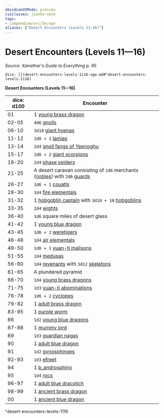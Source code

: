 ```yaml
---
obsidianUIMode: preview
cssclasses: json5e-note
tags:
- compendium/src/5e/xge
aliases: ["Desert Encounters (Levels 11—16)"]
---
```

# Desert Encounters (Levels 11—16)
*Source: Xanathar's Guide to Everything p. 95* 

`dice: [](desert-encounters-levels-1116-xge.md#^desert-encounters-levels-1116)`

**Desert Encounters (Levels 11—16)**

| dice: d100 | Encounter |
|------------|-----------|
| 01 | 1 [young brass dragon](b_young-brass-dragon.md) |
| 02-05 | `4d6` [gnolls](b_gnoll.md) |
| 06-10 | `3d10` [giant hyenas](b_giant-hyena.md) |
| 11-12 | `1d8 + 1` [lamias](b_lamia.md) |
| 13-14 | `2d4` [gnoll fangs of Yeenoghu](b_gnoll-fang-of-yeenoghu.md) |
| 15-17 | `1d6 + 2` [giant scorpions](b_giant-scorpion.md) |
| 18-20 | `2d4` [phase spiders](b_phase-spider.md) |
| 21-25 | A desert caravan consisting of `1d6` merchants ([nobles](2.%20GM%20Tools/5eTools%20Compendium%20&%20Rules/z_compendium/bestiary/humanoid/b_noble.md)) with `2d6` [guards](b_guard.md) |
| 26-27 | `1d6 + 1` [couatls](b_couatl.md) |
| 28-30 | `1d4` [fire elementals](b_fire-elemental.md) |
| 31-32 | 1 [hobgoblin captain](b_hobgoblin-captain.md) with `3d10 + 10` [hobgoblins](b_hobgoblin.md) |
| 33-35 | `2d4` [wights](b_wight.md) |
| 36-40 | `1d6` square miles of desert glass |
| 41-42 | 1 [young blue dragon](b_young-blue-dragon.md) |
| 43-45 | `1d6 + 2` [weretigers](b_weretiger.md) |
| 46-48 | `1d4` [air elementals](b_air-elemental.md) |
| 49-50 | `1d6 + 1` [yuan-ti malisons](b_yuan-ti-malison-type-1.md) |
| 51-55 | `1d4` [medusas](b_medusa.md) |
| 56-60 | `1d4` [revenants](b_revenant.md) with `3d12` [skeletons](b_skeleton.md) |
| 61-65 | A plundered pyramid |
| 66-70 | `1d4` [young brass dragons](b_young-brass-dragon.md) |
| 71-75 | `1d3` [yuan-ti abominations](b_yuan-ti-abomination.md) |
| 76-78 | `1d6 + 2` [cyclopes](b_cyclops.md) |
| 79-82 | 1 [adult brass dragon](b_adult-brass-dragon.md) |
| 83-85 | 1 [purple worm](b_purple-worm.md) |
| 86 | `1d2` [young blue dragons](b_young-blue-dragon.md) |
| 87-88 | 1 [mummy lord](2.%20GM%20Tools/5eTools%20Compendium%20&%20Rules/z_compendium/bestiary/undead/b_mummy-lord.md) |
| 89 | `1d3` [guardian nagas](b_guardian-naga.md) |
| 90 | 1 [adult blue dragon](b_adult-blue-dragon.md) |
| 91 | `1d2` [gynosphinxes](b_gynosphinx.md) |
| 92-93 | `1d3` [efreet](b_efreeti.md) |
| 94 | 1 [b_androsphinx](b_androsphinx.md) |
| 95 | `1d4` [rocs](b_roc.md) |
| 96-97 | 1 [adult blue dracolich](b_adult-blue-dracolich.md) |
| 98-99 | 1 [ancient brass dragon](b_ancient-brass-dragon.md) |
| 00 | 1 [ancient blue dragon](b_ancient-blue-dragon.md) |
^desert-encounters-levels-1116